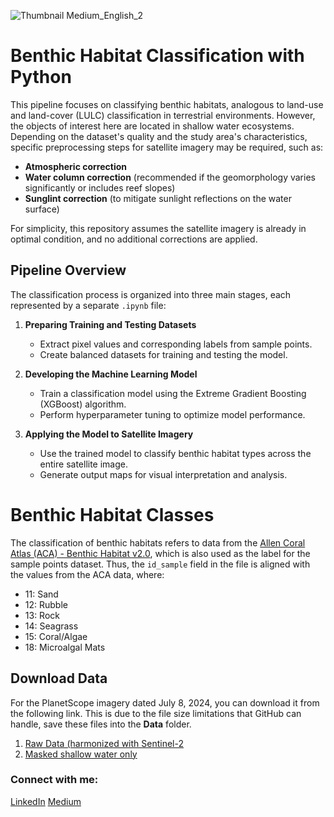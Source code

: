 ![Thumbnail Medium_English_2](https://github.com/user-attachments/assets/5b9f5481-5c07-4b96-86ee-af14e98f20bc)

# Benthic Habitat Classification with Python

This pipeline focuses on classifying benthic habitats, analogous to land-use and land-cover (LULC) classification in terrestrial environments. However, the objects of interest here are located in shallow water ecosystems. Depending on the dataset's quality and the study area's characteristics, specific preprocessing steps for satellite imagery may be required, such as:

- **Atmospheric correction**  
- **Water column correction** (recommended if the geomorphology varies significantly or includes reef slopes)  
- **Sunglint correction** (to mitigate sunlight reflections on the water surface)  

For simplicity, this repository assumes the satellite imagery is already in optimal condition, and no additional corrections are applied.

## Pipeline Overview

The classification process is organized into three main stages, each represented by a separate `.ipynb` file:

1. **Preparing Training and Testing Datasets**  
   - Extract pixel values and corresponding labels from sample points.  
   - Create balanced datasets for training and testing the model.

2. **Developing the Machine Learning Model**  
   - Train a classification model using the Extreme Gradient Boosting (XGBoost) algorithm.  
   - Perform hyperparameter tuning to optimize model performance.  

3. **Applying the Model to Satellite Imagery**  
   - Use the trained model to classify benthic habitat types across the entire satellite image.  
   - Generate output maps for visual interpretation and analysis.  
  
# Benthic Habitat Classes
The classification of benthic habitats refers to data from the [Allen Coral Atlas (ACA) - Benthic Habitat v2.0](https://developers.google.com/earth-engine/datasets/catalog/ACA_reef_habitat_v2_0#bands), which is also used as the label for the sample points dataset. Thus, the `id_sample` field in the file is aligned with the values from the ACA data, where:  

- 11: Sand  
- 12: Rubble  
- 13: Rock  
- 14: Seagrass  
- 15: Coral/Algae  
- 18: Microalgal Mats  

## Download Data

For the PlanetScope imagery dated July 8, 2024, you can download it from the following link. This is due to the file size limitations that GitHub can handle, save these files into the **Data** folder.
1. [Raw Data (harmonized with Sentinel-2](https://1drv.ms/i/s!AhfNAWExLGYtr9gbfNRBhZ-ir4eP4g?e=efPRgm)
2. [Masked shallow water only](https://1drv.ms/i/s!AhfNAWExLGYtr9hR8xpdtQSUH_seGA?e=NWheNZ)

### Connect with me:
[LinkedIn](https://www.linkedin.com/in/mwahyur) [Medium](https://wahyu-ramadhan.medium.com)
